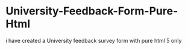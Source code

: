# University-Feedback-Form-Pure-Html
i have created a University feedback survey form with pure html 5 only
